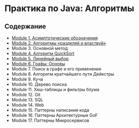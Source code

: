 # Практика по Java: Алгоритмы

## Содержание

- [Module 1. Асимптотические обозначения](./Module_01/README.md)
- [Module 2. Алгоритмы «разделяй и властвуй»](./Module_02/README.md)
- Module 3. Основной метод
- [Module 4. Алгоритм QuickSort](./Module_04/README.md)
- [Module 5. Линейный выбор](./Module_05/README.md)
- [Module 6. Графы: Основы](./Module_06/README.md)
- Module 7. Поиск в графе и его применения
- Module 8. Алгоритм кратчайшего пути Дейкстры
- Module 9. Куча
- Module 10. Дерево поиска 
- Module 11. Хеш-таблицы и фильтры блума
- Module 12. Git
- Module 13. SQL
- Module 14. Web
- Module 15. Паттерны написания кода
- Module 16. Паттерны Архитектурные GoF
- Module 17. Паттерны Микросервисов






